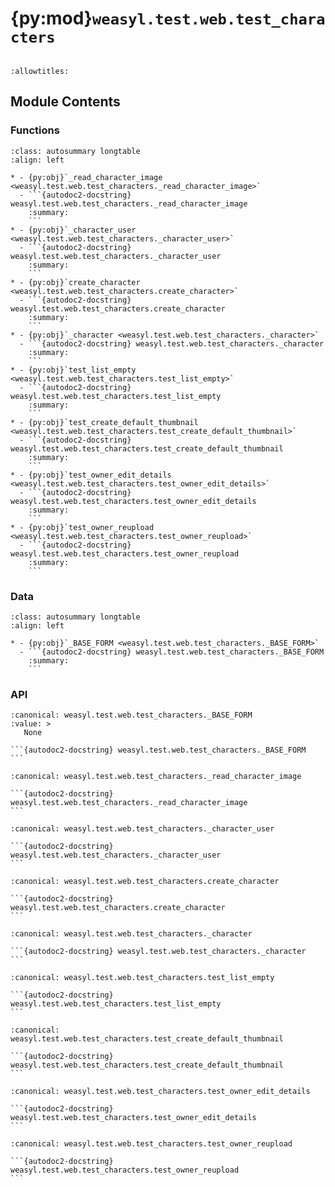 # {py:mod}`weasyl.test.web.test_characters`

```{py:module} weasyl.test.web.test_characters
```

```{autodoc2-docstring} weasyl.test.web.test_characters
:allowtitles:
```

## Module Contents

### Functions

````{list-table}
:class: autosummary longtable
:align: left

* - {py:obj}`_read_character_image <weasyl.test.web.test_characters._read_character_image>`
  - ```{autodoc2-docstring} weasyl.test.web.test_characters._read_character_image
    :summary:
    ```
* - {py:obj}`_character_user <weasyl.test.web.test_characters._character_user>`
  - ```{autodoc2-docstring} weasyl.test.web.test_characters._character_user
    :summary:
    ```
* - {py:obj}`create_character <weasyl.test.web.test_characters.create_character>`
  - ```{autodoc2-docstring} weasyl.test.web.test_characters.create_character
    :summary:
    ```
* - {py:obj}`_character <weasyl.test.web.test_characters._character>`
  - ```{autodoc2-docstring} weasyl.test.web.test_characters._character
    :summary:
    ```
* - {py:obj}`test_list_empty <weasyl.test.web.test_characters.test_list_empty>`
  - ```{autodoc2-docstring} weasyl.test.web.test_characters.test_list_empty
    :summary:
    ```
* - {py:obj}`test_create_default_thumbnail <weasyl.test.web.test_characters.test_create_default_thumbnail>`
  - ```{autodoc2-docstring} weasyl.test.web.test_characters.test_create_default_thumbnail
    :summary:
    ```
* - {py:obj}`test_owner_edit_details <weasyl.test.web.test_characters.test_owner_edit_details>`
  - ```{autodoc2-docstring} weasyl.test.web.test_characters.test_owner_edit_details
    :summary:
    ```
* - {py:obj}`test_owner_reupload <weasyl.test.web.test_characters.test_owner_reupload>`
  - ```{autodoc2-docstring} weasyl.test.web.test_characters.test_owner_reupload
    :summary:
    ```
````

### Data

````{list-table}
:class: autosummary longtable
:align: left

* - {py:obj}`_BASE_FORM <weasyl.test.web.test_characters._BASE_FORM>`
  - ```{autodoc2-docstring} weasyl.test.web.test_characters._BASE_FORM
    :summary:
    ```
````

### API

````{py:data} _BASE_FORM
:canonical: weasyl.test.web.test_characters._BASE_FORM
:value: >
   None

```{autodoc2-docstring} weasyl.test.web.test_characters._BASE_FORM
```

````

````{py:function} _read_character_image(image_url)
:canonical: weasyl.test.web.test_characters._read_character_image

```{autodoc2-docstring} weasyl.test.web.test_characters._read_character_image
```
````

````{py:function} _character_user(db)
:canonical: weasyl.test.web.test_characters._character_user

```{autodoc2-docstring} weasyl.test.web.test_characters._character_user
```
````

````{py:function} create_character(app, character_user, **kwargs)
:canonical: weasyl.test.web.test_characters.create_character

```{autodoc2-docstring} weasyl.test.web.test_characters.create_character
```
````

````{py:function} _character(app, db, character_user)
:canonical: weasyl.test.web.test_characters._character

```{autodoc2-docstring} weasyl.test.web.test_characters._character
```
````

````{py:function} test_list_empty(app)
:canonical: weasyl.test.web.test_characters.test_list_empty

```{autodoc2-docstring} weasyl.test.web.test_characters.test_list_empty
```
````

````{py:function} test_create_default_thumbnail(app, character)
:canonical: weasyl.test.web.test_characters.test_create_default_thumbnail

```{autodoc2-docstring} weasyl.test.web.test_characters.test_create_default_thumbnail
```
````

````{py:function} test_owner_edit_details(app, character_user, character)
:canonical: weasyl.test.web.test_characters.test_owner_edit_details

```{autodoc2-docstring} weasyl.test.web.test_characters.test_owner_edit_details
```
````

````{py:function} test_owner_reupload(app, character_user, character)
:canonical: weasyl.test.web.test_characters.test_owner_reupload

```{autodoc2-docstring} weasyl.test.web.test_characters.test_owner_reupload
```
````
